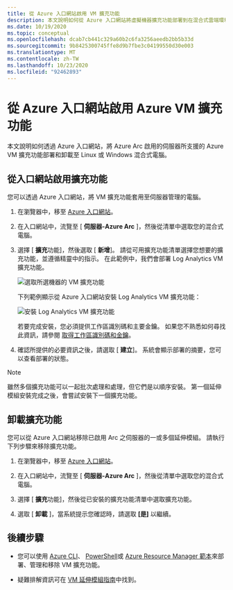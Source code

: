 ```yaml
---
title: 從 Azure 入口網站啟用 VM 擴充功能
description: 本文說明如何從 Azure 入口網站將虛擬機器擴充功能部署到在混合式雲端環境中執行的 Azure Arc 啟用的伺服器。
ms.date: 10/19/2020
ms.topic: conceptual
ms.openlocfilehash: dcab7cb441c329a60b2c6fa3256aeedb2bb5b33d
ms.sourcegitcommit: 9b8425300745ffe8d9b7fbe3c04199550d30e003
ms.translationtype: MT
ms.contentlocale: zh-TW
ms.lasthandoff: 10/23/2020
ms.locfileid: "92462893"
---
```

# <a name="enable-azure-vm-extensions-from-the-azure-portal"></a>從 Azure 入口網站啟用 Azure VM 擴充功能

本文說明如何透過 Azure 入口網站，將 Azure Arc 啟用的伺服器所支援的 Azure VM 擴充功能部署和卸載至 Linux 或 Windows 混合式電腦。

## <a name="enable-extensions-from-the-portal"></a>從入口網站啟用擴充功能

您可以透過 Azure 入口網站，將 VM 擴充功能套用至伺服器管理的電腦。

1. 在瀏覽器中，移至 [Azure 入口網站](https://portal.azure.com)。

2. 在入口網站中，流覽至 [ **伺服器-Azure Arc** ]，然後從清單中選取您的混合式電腦。

3. 選擇 [ **擴充**功能]，然後選取 [ **新增**]。 請從可用擴充功能清單選擇您想要的擴充功能，並遵循精靈中的指示。 在此範例中，我們會部署 Log Analytics VM 擴充功能。

    ![選取所選機器的 VM 擴充功能](./media/manage-vm-extensions/add-vm-extensions.png)

    下列範例顯示從 Azure 入口網站安裝 Log Analytics VM 擴充功能：

    ![安裝 Log Analytics VM 擴充功能](./media/manage-vm-extensions/mma-extension-config.png)

    若要完成安裝，您必須提供工作區識別碼和主要金鑰。 如果您不熟悉如何尋找此資訊，請參閱 [取得工作區識別碼和金鑰](../../azure-monitor/platform/log-analytics-agent.md#workspace-id-and-key)。

4. 確認所提供的必要資訊之後，請選取 [ **建立**]。 系統會顯示部署的摘要，您可以查看部署的狀態。

>[!NOTE]
>雖然多個擴充功能可以一起批次處理和處理，但它們是以順序安裝。 第一個延伸模組安裝完成之後，會嘗試安裝下一個擴充功能。

## <a name="uninstall-extension"></a>卸載擴充功能

您可以從 Azure 入口網站移除已啟用 Arc 之伺服器的一或多個延伸模組。 請執行下列步驟來移除擴充功能。

1. 在瀏覽器中，移至 [Azure 入口網站](https://portal.azure.com)。

2. 在入口網站中，流覽至 [ **伺服器-Azure Arc** ]，然後從清單中選取您的混合式電腦。

3. 選擇 [ **擴充**功能]，然後從已安裝的擴充功能清單中選取擴充功能。

4. 選取 [ **卸載** ]，當系統提示您確認時，請選取 **[是]** 以繼續。

## <a name="next-steps"></a>後續步驟

- 您可以使用 [Azure CLI](manage-vm-extensions-cli.md)、 [PowerShell](manage-vm-extensions-powershell.md)或 [Azure Resource Manager 範本](manage-vm-extensions-template.md)來部署、管理和移除 VM 擴充功能。

- 疑難排解資訊可在 [VM 延伸模組指南](troubleshoot-vm-extensions.md)中找到。